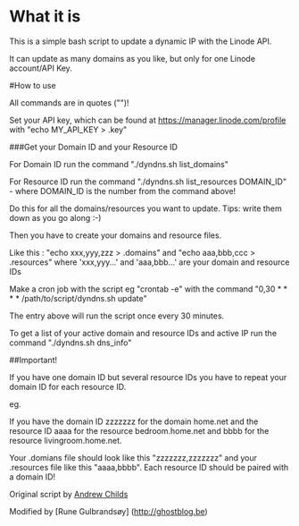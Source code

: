 # What it is
This is a simple bash script to update a dynamic IP with the Linode API. 

It can update as many domains as you like, but only for one Linode account/API Key.

#How to use

All commands are in quotes ("")!


Set your API key, which can be found at https://manager.linode.com/profile with  "echo MY_API_KEY > .key"


###Get your Domain ID and your Resource ID

For Domain ID run the command "./dyndns.sh list_domains" 

For Resource ID run the command "./dyndns.sh list_resources DOMAIN_ID" - where DOMAIN_ID is the number from the command above!

Do this for all the domains/resources you want to update. Tips: write them down as you go along :-)

Then you have to create your domains and resource files.

Like this : "echo xxx,yyy,zzz > .domains" and "echo aaa,bbb,ccc > .resources" where 'xxx,yyy...' and 'aaa,bbb...' are your domain and resource IDs

Make a cron job with the script eg "crontab -e" with the command "0,30       *   *   *   *   /path/to/script/dyndns.sh update"

The entry above will run the script once every 30 minutes.


To get a list of your active domain and resource IDs and active IP run the command "./dyndns.sh dns_info"

##Important!

If you have one domain ID but several resource IDs you have to repeat your domain ID for each resource ID.

eg. 

If you have the domain ID zzzzzzz for the domain home.net and the resource ID aaaa for the resource bedroom.home.net and bbbb for the resource livingroom.home.net.

Your .domians file should look like this "zzzzzzz,zzzzzzz" and your .resources file like this "aaaa,bbbb". Each resource ID should be paired with a domain ID!

Original script by [Andrew Childs](https://github.com/andrewchilds/linode-dyn-dns)

Modified by [Rune Gulbrandsøy] (http://ghostblog.be)

